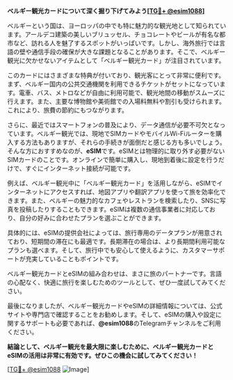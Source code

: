 **ベルギー観光カードについて深く掘り下げてみよう[[TG💪+ @esim1088](https://t.me/s/esim1088)]**

ベルギーという国は、ヨーロッパの中でも特に魅力的な観光地として知られています。アールデコ建築の美しいブリュッセル、チョコレートやビールが有名な都市など、訪れる人を魅了するスポットがいっぱいです。しかし、海外旅行では言語の壁や通信手段の確保が大きな課題となることがあります。そこで、ベルギー観光に欠かせないアイテムとして「ベルギー観光カード」が注目されています。

このカードにはさまざまな特典が付いており、観光客にとって非常に便利です。まず、ベルギー国内の公共交通機関を利用できるチケットがセットになっています。電車、バス、メトロなどが自由に利用可能で、観光地間の移動がスムーズに行えます。また、主要な博物館や美術館での入場料無料や割引も受けられます。これにより、旅費の節約にもつながります。

さらに、最近ではスマートフォンの普及により、データ通信が必要不可欠となっています。ベルギー観光では、現地でSIMカードやモバイルWi-Fiルーターを購入する方法もありますが、それらの手続きが面倒だと感じる方も多いでしょう。そんな方におすすめなのが、**eSIM**です。eSIMとは物理的に取り外す必要がないSIMカードのことです。オンラインで簡単に購入し、現地到着後に設定を行うだけで、すぐにインターネット接続が可能です。

例えば、ベルギー観光中に「ベルギー観光カード」を活用しながら、eSIMでインターネットにアクセスすれば、地図アプリや翻訳アプリを使って旅を効率化できます。また、ベルギーの魅力的なカフェやレストランを検索したり、SNSに写真を投稿したりすることもできます。eSIMは複数の通信事業者に対応しており、自分の好みに合わせたプランを選ぶことができます。

具体的には、eSIMの提供会社によっては、旅行専用のデータプランが用意されており、短期間の滞在にも最適です。長期滞在の場合は、より長期間利用可能なプランも選べます。そして、旅行中でも安心して使えるように、カスタマーサポートが充実していることもポイントです。

ベルギー観光カードとeSIMの組み合わせは、まさに旅のパートナーです。言語の心配なく、快適に旅行を楽しむためのツールとして、ぜひ一度試してみてください。

最後になりましたが、ベルギー観光カードやeSIMの詳細情報については、公式サイトや専門店で確認することをお勧めします。そして、eSIMの購入や設定に関するサポートも必要であれば、**@esim1088**のTelegramチャンネルをご利用ください。

**結論として、ベルギー観光を最大限に楽しむために、ベルギー観光カードとeSIMの活用は非常に有効です。ぜひこの機会に試してみてください！**

[[TG💪+ @esim1088](https://t.me/s/esim1088) ![Image](https://i.postimg.cc/Y0z9fWf4/image.png)]
